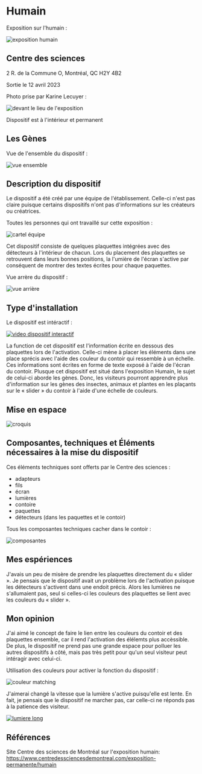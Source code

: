 # Humain

Exposition sur l'humain :

![exposition humain](https://user-images.githubusercontent.com/112190488/236267407-49a602f9-2e2f-47e3-b749-3f71a47a7d8e.png)

## Centre des sciences

2 R. de la Commune O, Montréal, QC H2Y 4B2

Sortie le 12 avril 2023

Photo prise par Karine Lecuyer :

![devant le lieu de l'exposition](https://user-images.githubusercontent.com/112190488/235737005-d9edfba0-a985-4c01-8c76-a6894991f98b.png)

Dispositif est à l'intérieur et permanent 

## Les Gènes

Vue de l'ensemble du dispositif :

![vue ensemble](https://user-images.githubusercontent.com/112190488/236269386-b7ccacc3-920a-40ac-9968-86f765465b0f.png)

## Description du dispositif

Le dispositif a été créé par une équipe de l'établissement. Celle-ci n'est pas claire puisque certains dispositifs n'ont pas d'informations sur les créateurs ou créatrices. 

Toutes les personnes qui ont travaillé sur cette exposition :

![cartel équipe](https://user-images.githubusercontent.com/112190488/236269237-b33b8274-ced9-489f-9d8c-38febca86f67.png)

Cet dispositif consiste de quelques plaquettes intégrées avec des détecteurs à l'intérieur de chacun. Lors du placement des plaquettes se retrouvent dans leurs bonnes positions, la l'umière de l'écran s'active par conséquent de montrer des textes écrites pour chaque paquettes. 

Vue arrère du dispositif :

![vue arrière](https://user-images.githubusercontent.com/112190488/236269321-5ce05c74-41c6-4149-94c1-08fd0ee6bd79.png)
 
##  Type d'installation

Le dispositif est intéractif :

[![video dispositif interactif](https://user-images.githubusercontent.com/112190488/236271831-0e861b03-39f3-45a6-9c89-e3a6c93ff593.png)](https://youtube.com/shorts/QukOibVwqx0?feature=share)

La function de cet dispositif est l'information écrite en dessous des plaquettes lors de l'activation. Celle-ci mène à placer les éléments dans une place sprécis avec l'aide des couleur du contoir qui ressemble à un échelle. Ces informations sont écrites en forme de texte exposé à l'aide de l'écran du contoir. Plusque cet dispositif est situé dans l'exposition Humain, le sujet de celui-ci aborde les gènes. Donc, les visiteurs pourront apprendre plus d'information sur les gènes des insectes, animaux et plantes en les plaçants sur le « slider » du contoir à l'aide d'une échelle de couleurs.

##  Mise en espace

![croquis](https://user-images.githubusercontent.com/112190488/236277030-7164fd68-7c9b-456c-a9a0-aae9f1a6f7ea.png)

## Composantes, techniques et Éléments nécessaires à la mise du dispositif

Ces éléments techniques sont offerts par le Centre des sciences :

- adapteurs
- fils
- écran
- lumières
- contoire
- paquettes
- détecteurs (dans les paquettes et le contoir)

Tous les composantes techniques cacher dans le contoir :

![composantes](https://user-images.githubusercontent.com/112190488/236269595-8c5d607f-2f80-4440-a097-6f2e96f153cb.png)

## Mes espériences

J'avais un peu de misère de prendre les plaquettes directement du « slider ». Je pensais que le dispositif avait un problème lors de l'activation puisque les détecteurs s'activent dans une endoit précis. Alors les lumières ne s'allumaient pas, seul si celles-ci les couleurs des plaquettes se lient avec les couleurs du « slider ». 

## Mon opinion

J'ai aimé le concept de faire le lien entre les couleurs du contoir et des plaquettes ensemble, car il rend l'activation des élélemts plus accèssible. De plus, le dispositif ne prend pas une grande espace pour polluer les autres dispositifs à côté, mais pas très petit pour qu'un seul visiteur peut intéragir avec celui-ci.

Utilisation des couleurs pour activer la fonction du dispositif :

![couleur matching](https://user-images.githubusercontent.com/112190488/236290156-4e469da4-202a-40ce-b1ac-0a31bc065936.png)

J'aimerai changé la vitesse que la lumière s'active puisqu'elle est lente. En fait, je pensais que le dispositif ne marcher pas, car celle-ci ne réponds pas à la patience des visiteur.

[![lumiere long](https://user-images.githubusercontent.com/112190488/236279626-4290fc08-db49-4e93-909f-027edae7836a.png)](https://youtube.com/shorts/4po9QvuinbQ?feature=share)

## Références

Site Centre des sciences de Montréal sur l'exposition humain: https://www.centredessciencesdemontreal.com/exposition-permanente/humain
